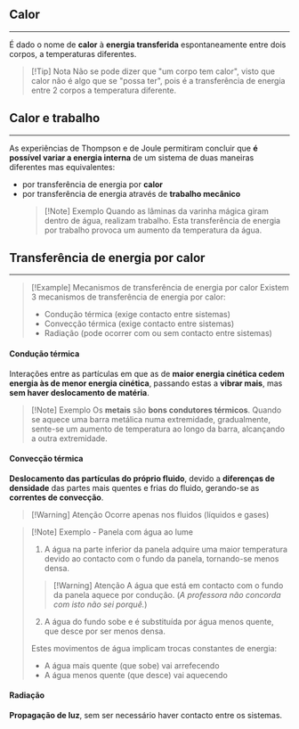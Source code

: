 ## Calor
---
É dado o nome de **calor** à **energia transferida** espontaneamente entre dois corpos, a temperaturas diferentes.
>[!Tip] Nota
>Não se pode dizer que "um corpo tem calor", visto que calor não é algo que se "possa ter", pois é a transferência de energia entre 2 corpos a temperatura diferente.

## Calor e trabalho
---
As experiências de Thompson e de Joule permitiram concluir que **é possível variar a energia interna** de um sistema de duas maneiras diferentes mas equivalentes:
- por transferência de energia por **calor**
- por transferência de energia através de **trabalho mecânico**
  >[!Note] Exemplo
  >Quando as lâminas da varinha mágica giram dentro de água, realizam trabalho. Esta transferência de energia por trabalho provoca um aumento da temperatura da água.

## Transferência de energia por calor
---
>[!Example] Mecanismos de transferência de energia por calor
>Existem 3 mecanismos de transferência de energia por calor:
>- Condução térmica (exige contacto entre sistemas)
>- Convecção térmica (exige contacto entre sistemas)
>- Radiação (pode ocorrer com ou sem contacto entre sistemas)
#### Condução térmica
Interações entre as partículas em que as de **maior energia cinética cedem energia às de menor energia cinética**, passando estas a **vibrar mais**, mas **sem haver deslocamento de matéria**.

>[!Note] Exemplo
>Os **metais** são **bons condutores térmicos**.
>Quando se aquece uma barra metálica numa extremidade, gradualmente, sente-se um aumento de temperatura ao longo da barra, alcançando a outra extremidade.

#### Convecção térmica
**Deslocamento das partículas do próprio fluido**, devido a **diferenças de densidade** das partes mais quentes e frias do fluido, gerando-se as **correntes de convecção**.
>[!Warning] Atenção
>Ocorre apenas nos fluidos (líquidos e gases)

>[!Note] Exemplo - Panela com água ao lume
>1. A água na parte inferior da panela adquire uma maior temperatura devido ao contacto com o fundo da panela, tornando-se menos densa.
>   >[!Warning] Atenção
>   >A água que está em contacto com o fundo da panela aquece por condução. (*A professora não concorda com isto não sei porquê.*)
>2. A água do fundo sobe e é substituída por água menos quente, que desce por ser menos densa.
>   
>Estes movimentos de água implicam trocas constantes de energia:
>- A água mais quente (que sobe) vai arrefecendo
>- A água menos quente (que desce) vai aquecendo

#### Radiação
**Propagação de luz**, sem ser necessário haver contacto entre os sistemas.
